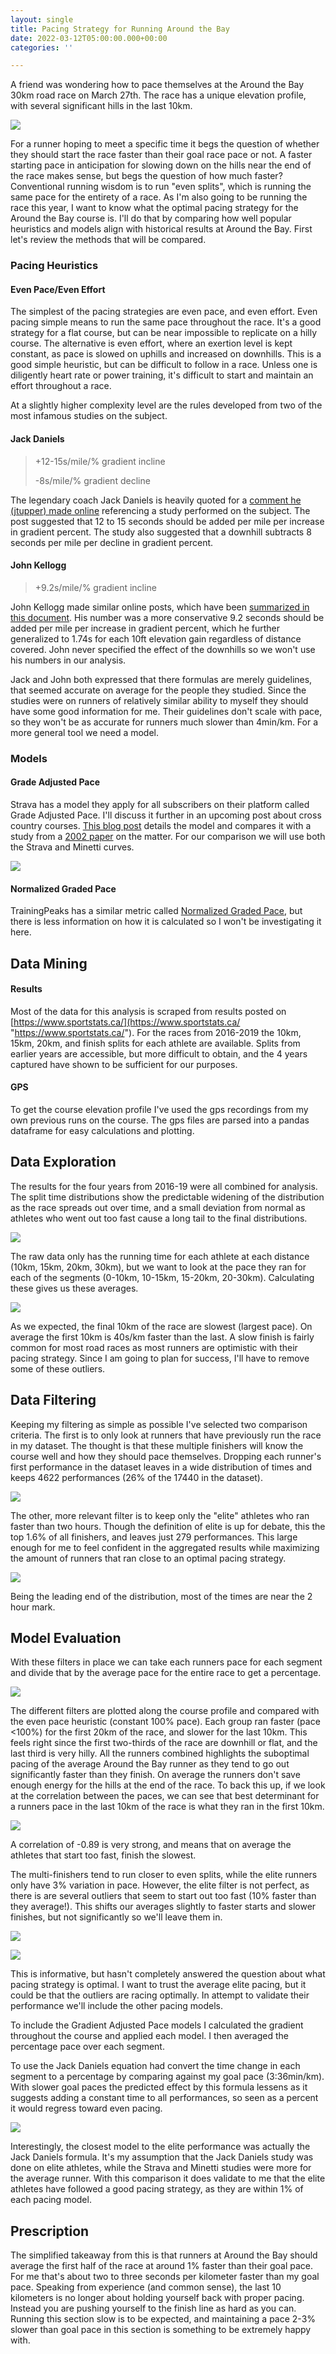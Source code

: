 ```yaml
---
layout: single
title: Pacing Strategy for Running Around the Bay
date: 2022-03-12T05:00:00.000+00:00
categories: ''

---
```

A friend was wondering how to pace themselves at the Around the Bay 30km road race on March 27th. The race has a unique elevation profile, with several significant hills in the last 10km.

![](/uploads/around-the-bay-course-profile.png)

For a runner hoping to meet a specific time it begs the question of whether they should start the race faster than their goal race pace or not. A faster starting pace in anticipation for slowing down on the hills near the end of the race makes sense, but begs the question of how much faster? Conventional running wisdom is to run "even splits", which is running the same pace for the entirety of a race. As I'm also going to be running the race this year, I want to know what the optimal pacing strategy for the Around the Bay course is. I'll do that by comparing how well popular heuristics and models align with historical results at Around the Bay. First let's review the methods that will be compared.

### Pacing Heuristics

#### Even Pace/Even Effort

The simplest of the pacing strategies are even pace, and even effort. Even pacing simple means to run the same pace throughout the race. It's a good strategy for a flat course, but can be near impossible to replicate on a hilly course. The alternative is even effort, where an exertion level is kept constant, as pace is slowed on uphills and increased on downhills. This is a good simple heuristic, but can be difficult to follow in a race. Unless one is diligently heart rate or power training, it's difficult to start and maintain an effort throughout a race.

At a slightly higher complexity level are the rules developed from two of the most infamous studies on the subject.

#### Jack Daniels

> +12-15s/mile/% gradient incline
>
> \-8s/mile/% gradient decline

The legendary coach Jack Daniels is heavily quoted for a [comment he (jtupper) made online](https://www.letsrun.com/forum/flat_read.php?thread=197366) referencing a study performed on the subject. The post suggested that 12 to 15 seconds should be added per mile per increase in gradient percent. The study also suggested that a downhill subtracts 8 seconds per mile per decline in gradient percent.

#### John Kellogg

> +9.2s/mile/% gradient incline

John Kellogg made similar online posts, which have been [summarized in this document](https://docs.google.com/file/d/0B_zzkn1-wR0dRFNLT0tXTVlUN3FyZGpiVWRBNld0dw/edit?resourcekey=0-4GUJ056H30C6KtvbjGxmCA). His number was a more conservative 9.2 seconds should be added per mile per increase in gradient percent, which he further generalized to 1.74s for each 10ft elevation gain regardless of distance covered. John never specified the effect of the downhills so we won't use his numbers in our analysis.

Jack and John both expressed that there formulas are merely guidelines, that seemed accurate on average for the people they studied. Since the studies were on runners of relatively similar ability to myself they should have some good information for me. Their guidelines don't scale with pace, so they won't be as accurate for runners much slower than 4min/km.  For a more general tool we need a model.

### Models

#### Grade Adjusted Pace

Strava has a model they apply for all subscribers on their platform called Grade Adjusted Pace. I'll discuss it further in an upcoming post about cross country courses. [This blog post](https://medium.com/strava-engineering/an-improved-gap-model-8b07ae8886c3) details the model and compares it with a study from a [2002 paper](https://pubmed.ncbi.nlm.nih.gov/12183501/) on the matter. For our comparison we will use both the Strava and Minetti curves.

![](https://miro.medium.com/max/1400/1*_TwofsNS872wbUS12ykKPQ.png)

#### Normalized Graded Pace

TrainingPeaks has a similar metric called [Normalized Graded Pace](https://www.trainingpeaks.com/learn/articles/what-is-normalized-graded-pace/#:\~:text=Normalized%20Graded%20Pace%20(NGP)%20is%20the%20adjusted%20pace%20reported%20from,of%20running%20on%20varied%20terrain.), but there is less information on how it is calculated so I won't be investigating it here.

## Data Mining

#### Results

Most of the data for this analysis is scraped from results posted on [https://www.sportstats.ca/](https://www.sportstats.ca/ "https://www.sportstats.ca/"). For the races from 2016-2019 the 10km, 15km, 20km, and finish splits for each athlete are available. Splits from earlier years are accessible, but more difficult to obtain, and the 4 years captured have shown to be sufficient for our purposes.

#### GPS

To get the course elevation profile I've used the gps recordings from my own previous runs on the course. The gps files are parsed into a pandas dataframe for easy calculations and plotting.

## Data Exploration

The results for the four years from 2016-19 were all combined for analysis. The split time distributions show the predictable widening of the distribution as the race spreads out over time, and a small deviation from normal as athletes who went out too fast cause a long tail to the final distributions.

![](/uploads/2019-around-the-bay-split-times.png)

The raw data only has the running time for each athlete at each distance (10km, 15km, 20km, 30km), but we want to look at the pace they ran for each of the segments (0-10km, 10-15km, 15-20km, 20-30km). Calculating these gives us these averages.

![](/uploads/2016-19-average-pace-per-segment.png)

As we expected, the final 10km of the race are slowest (largest pace). On average the first 10km is 40s/km faster than the last. A slow finish is fairly common for most road races as  most runners are optimistic with their pacing strategy. Since I am going to plan for success, I'll have to remove some of these outliers.

## Data Filtering

Keeping my filtering as simple as possible I've selected two comparison criteria. The first is to only look at runners that have previously run the race in my dataset. The thought is that these multiple finishers will know the course well and how they should pace themselves. Dropping each runner's first performance in the dataset leaves in a wide distribution of times and keeps 4622 performances (26% of the 17440 in the dataset).

![](/uploads/multiple-finishers-30km-time-distribution.png)

The other, more relevant filter is to keep only the "elite" athletes who ran faster than two hours. Though the definition of elite is up for debate, this the top 1.6% of all finishers, and leaves just 279 performances. This large enough for me to feel confident in the aggregated results while maximizing the amount of runners that ran close to an optimal pacing strategy.

![](/uploads/elites-30km-time-distribution.png)

Being the leading end of the distribution, most of the times are near the 2 hour mark.

## Model Evaluation

With these filters in place we can take each runners pace for each segment and divide that by the average pace for the entire race to get a percentage.

![](/uploads/around-the-bay-pacing-form-2016-19.png)

The different filters are plotted along the course profile and compared with the even pace heuristic (constant 100% pace). Each group ran faster (pace <100%) for the first 20km of the race, and slower for the last 10km. This feels right since the first two-thirds of the race are downhill or flat, and the last third is very hilly. All the runners combined highlights the suboptimal pacing of the average Around the Bay runner as they tend to go out significantly faster than they finish. On average the runners don't save enough energy for the hills at the end of the race. To back this up, if we look at the correlation between the paces, we can see that best determinant for a runners pace in the last 10km of the race is what they ran in the first 10km.

![](/uploads/all-pacing-correlation.png)

A correlation of -0.89 is very strong, and means that on average the athletes that start too fast, finish the slowest.

The multi-finishers tend to run closer to even splits, while the elite runners only have 3% variation in pace. However, the elite filter is not perfect, as there is are several outliers that seem to start out too fast (10% faster than they average!). This shifts our averages slightly to faster starts and slower finishes, but not significantly so we'll leave them in.

![](/uploads/elite-pace-percentage-boxplot.png)

![](/uploads/elites-pacing-correlation.png)

This is informative, but hasn't completely answered the question about what pacing strategy is optimal. I want to trust the average elite pacing, but it could be that the outliers are racing optimally. In attempt to validate their performance we'll include the other pacing models.

To include the Gradient Adjusted Pace models I calculated the gradient throughout the course and applied each model. I then averaged the percentage pace over each segment.

To use the Jack Daniels equation had convert the time change in each segment to a percentage by comparing against my goal pace (3:36min/km). With slower goal paces the predicted effect by this formula lessens as it suggests adding a constant time to all performances, so seen as a percent it would regress toward even pacing.

![](/uploads/around-the-bay-pacing-comparison.png)

Interestingly, the closest model to the elite performance was actually the Jack Daniels formula. It's my assumption that the Jack Daniels study was done on elite athletes, while the Strava and Minetti studies were more for the average runner. With this comparison it does validate to me that the elite athletes have followed a good pacing strategy, as they are within 1% of each pacing model.

## Prescription

The simplified takeaway from this is that runners at Around the Bay should average the first half of the race at around 1% faster than their goal pace. For me that's about two to three seconds per kilometer faster than my goal pace. Speaking from experience (and common sense), the last 10 kilometers is no longer about holding yourself back with proper pacing. Instead you are pushing yourself to the finish line as hard as you can. Running this section slow is to be expected, and maintaining a pace 2-3% slower than goal pace in this section is something to be extremely happy with.